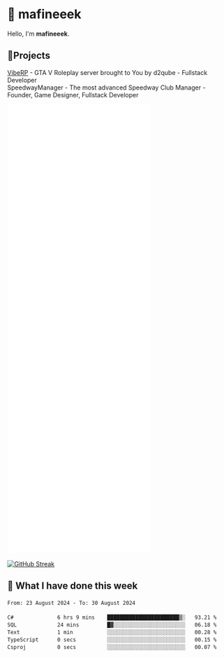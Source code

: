 # 👋 mafineeek
Hello, I'm **mafineeek**.

## 📝Projects

[VibeRP](https://v-rp.pl) - GTA V Roleplay server brought to You by d2qube - Fullstack Developer<br/>
SpeedwayManager - The most advanced Speedway Club Manager - Founder, Game Designer, Fullstack Developer


![](./github-metrics.svg)

[![GitHub Streak](https://streak-stats.demolab.com/?user=mafineeek)](https://git.io/streak-stats)

## 📰 What I have done this week
<!--START_SECTION:waka-->

```txt
From: 23 August 2024 - To: 30 August 2024

C#              6 hrs 9 mins    ███████████████████████▒░   93.21 %
SQL             24 mins         █▓░░░░░░░░░░░░░░░░░░░░░░░   06.18 %
Text            1 min           ░░░░░░░░░░░░░░░░░░░░░░░░░   00.28 %
TypeScript      0 secs          ░░░░░░░░░░░░░░░░░░░░░░░░░   00.15 %
Csproj          0 secs          ░░░░░░░░░░░░░░░░░░░░░░░░░   00.07 %
```

<!--END_SECTION:waka-->
